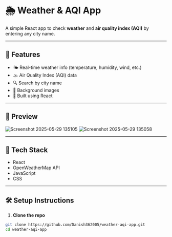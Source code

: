 
# 🌦️ Weather & AQI App

A simple React app to check **weather** and **air quality index (AQI)** by entering any city name.

---

## 🚀 Features

- 🌤️ Real-time weather info (temperature, humidity, wind, etc.)
- 🌫️ Air Quality Index (AQI) data
- 🔍 Search by city name
- 📸 Background images
- 🧪 Built using React

---

## 📸 Preview
![Screenshot 2025-05-29 135105](https://github.com/user-attachments/assets/f6800dbf-72cc-4cea-9a80-0e16a9e893c5)
![Screenshot 2025-05-29 135058](https://github.com/user-attachments/assets/978482c2-9d00-498b-ad08-8f8a8258402d)


> 

---

## 🔧 Tech Stack

- React
- OpenWeatherMap API
- JavaScript
- CSS

---

## 🛠️ Setup Instructions

1. **Clone the repo**
```bash
git clone https://github.com/Danish362005/weather-aqi-app.git
cd weather-aqi-app
